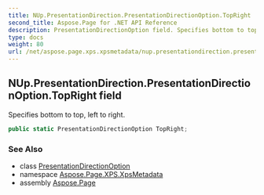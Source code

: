 ```yaml
---
title: NUp.PresentationDirection.PresentationDirectionOption.TopRight
second_title: Aspose.Page for .NET API Reference
description: PresentationDirectionOption field. Specifies bottom to top left to right
type: docs
weight: 80
url: /net/aspose.page.xps.xpsmetadata/nup.presentationdirection.presentationdirectionoption/topright/
---
```

## NUp.PresentationDirection.PresentationDirectionOption.TopRight field

Specifies bottom to top, left to right.

```csharp
public static PresentationDirectionOption TopRight;
```

### See Also

* class [PresentationDirectionOption](../)
* namespace [Aspose.Page.XPS.XpsMetadata](../../nup.presentationdirection.presentationdirectionoption/)
* assembly [Aspose.Page](../../../)



